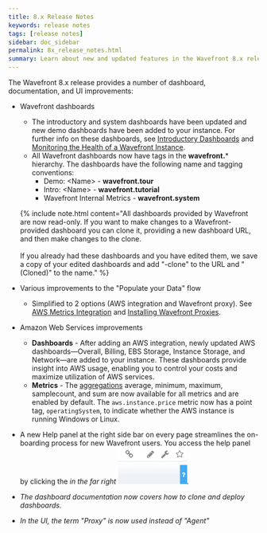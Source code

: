 ```yaml
---
title: 8.x Release Notes
keywords: release notes
tags: [release notes]
sidebar: doc_sidebar
permalink: 8x_release_notes.html
summary: Learn about new and updated features in the Wavefront 8.x release.
---
```

The Wavefront 8.x release provides a number of dashboard, documentation, and UI improvements:

- Wavefront dashboards
  - The introductory and system dashboards have been updated and new demo dashboards have been added to your instance. For further info on these dashboards, see [Introductory Dashboards](dashboards_introductory.html) and [Monitoring the Health of a Wavefront Instance](wavefront_monitoring.html).
  - All Wavefront dashboards now have tags in the **wavefront.*** hierarchy.  The dashboards have the following name and tagging conventions:
    - Demo: \<Name\> - **wavefront.tour**
    - Intro: \<Name\> - **wavefront.tutorial**
    - Wavefront Internal Metrics - **wavefront.system**

   {% include note.html content="All dashboards provided by Wavefront are now read-only. If you want to make changes to a Wavefront-provided dashboard you can clone it, providing a new dashboard URL, and then make changes to the clone. <br /><br />If you already had these dashboards and you have edited them, we save a copy of your edited dashboards and add \"-clone\" to the URL and \" (Cloned)\" to the name." %}
- Various improvements to the "Populate your Data" flow
  - Simplified to 2 options (AWS integration and Wavefront proxy). See [AWS Metrics Integration](integrations_aws_metrics.html) and [Installing Wavefront Proxies](proxies_installing.html).
- Amazon Web Services improvements
  - **Dashboards** - After adding an AWS integration, newly updated AWS dashboards—Overall, Billing, EBS Storage, Instance Storage, and Network—are added to your instance. These dashboards provide insight into AWS usage, enabling you to control your costs and maximize utilization of AWS services.
  - **Metrics** - The [aggregations](integrations_aws_metrics#aws-aggregate-metrics) average, minimum, maximum, samplecount, and sum are now available for all metrics and are enabled by default. The `aws.instance.price` metric now has a point tag, `operatingSystem`, to indicate whether the AWS instance is running Windows or Linux.
- A new Help panel at the right side bar on every page streamlines the on-boarding process for new Wavefront users. You access the help panel by clicking the <i class="fa fa-question"/> in the far right  ![help_panel](images/help_panel.png#inline).
- The dashboard documentation now covers how to clone and deploy dashboards. 
- In the UI, the term "Proxy" is now used instead of "Agent"



